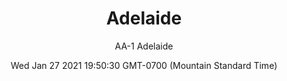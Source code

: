 ---
category: "wall-covering"
date: Wed Jan 27 2021 19:50:30 GMT-0700 (Mountain Standard Time)
description: "null"
designer: "Amy Abig"
href: "https://www.areaenvironments.com/amy-abig"
image_primary: "./img/AA_Adalaide+Art.jpg"
image_secondary: "./img/AA+Adalaide+Interior.jpg"
image_thumb: "./img/Amy+Abig.png"
manufacturer: "Area Environments"
slug: "/manufacturers/area-environments/wall-covering/adelaide"
slug_destination: area-environments,
subtitle: "AA-1 Adelaide"
tags:
  - "area-environments"
  - "wall-covering"
title: "Adelaide"
---